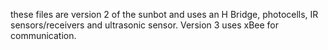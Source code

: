 these files are version 2 of the sunbot and uses an H Bridge, photocells, IR sensors/receivers and ultrasonic sensor. Version 3 uses xBee for communication. 

